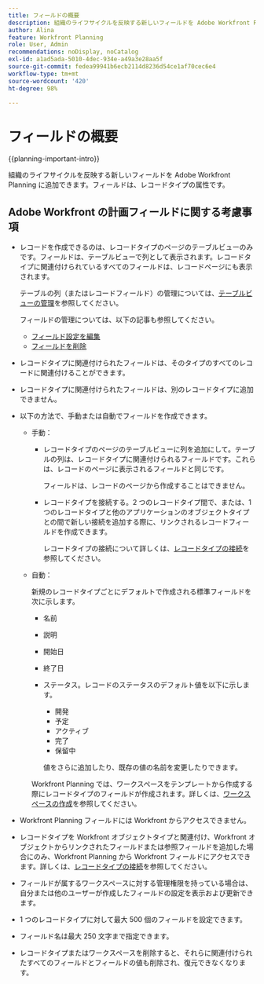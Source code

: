 ```yaml
---
title: フィールドの概要
description: 組織のライフサイクルを反映する新しいフィールドを Adobe Workfront Planning に追加できます。フィールドは、レコードタイプの属性です。
author: Alina
feature: Workfront Planning
role: User, Admin
recommendations: noDisplay, noCatalog
exl-id: a1ad5ada-5010-4dec-934e-a49a3e28aa5f
source-git-commit: fedea99941b6ecb2114d8236d54ce1af70cec6e4
workflow-type: tm+mt
source-wordcount: '420'
ht-degree: 98%

---
```



# フィールドの概要

<!--
<span class="preview">The highlighted information on this page refers to functionality not yet generally available. It is available only in the Preview environment for all customers. After the monthly releases to Production, the same features are also available in the Production environment for customers who enabled fast releases. </span>   

<span class="preview">For information about fast releases, see [Enable or disable fast releases for your organization](/help/quicksilver/administration-and-setup/set-up-workfront/configure-system-defaults/enable-fast-release-process.md). </span> 
-->

{{planning-important-intro}}

組織のライフサイクルを反映する新しいフィールドを Adobe Workfront Planning に追加できます。フィールドは、レコードタイプの属性です。


## Adobe Workfront の計画フィールドに関する考慮事項

* レコードを作成できるのは、レコードタイプのページのテーブルビューのみです。フィールドは、テーブルビューで列として表示されます。レコードタイプに関連付けられているすべてのフィールドは、レコードページにも表示されます。

  テーブルの列（またはレコードフィールド）の管理については、[テーブルビューの管理](/help/quicksilver/planning/views/manage-the-table-view.md)を参照してください。

  フィールドの管理については、以下の記事も参照してください。

   * [フィールド設定を編集](/help/quicksilver/planning/fields/edit-fields.md)
   * [フィールドを削除](/help/quicksilver/planning/fields/delete-fields.md)

* レコードタイプに関連付けられたフィールドは、そのタイプのすべてのレコードに関連付けることができます。<!--will this change and will the fields be available for other record types, too?! Also, the next bullet might need to change too if this one changes -->

* レコードタイプに関連付けられたフィールドは、別のレコードタイプに追加できません。<!-- this will change when they open the Field library tab when creating a field-->

* 以下の方法で、手動または自動でフィールドを作成できます。

   * 手動：

      * レコードタイプのページのテーブルビューに列を追加にして。テーブルの列は、レコードタイプに関連付けられるフィールドです。これらは、レコードのページに表示されるフィールドと同じです。

        フィールドは、レコードのページから作成することはできません。

      * レコードタイプを接続する。2 つのレコードタイプ間で、または、1 つのレコードタイプと他のアプリケーションのオブジェクトタイプとの間で新しい接続を追加する際に、リンクされるレコードフィールドを作成できます。

        レコードタイプの接続について詳しくは、[レコードタイプの接続](/help/quicksilver/planning/architecture/connect-record-types.md)を参照してください。

     <!--* By importing existing fields from Workfront. 
            For information, see [Import fields from Adobe Workfront](/help/quicksilver/planning/fields/import-fields-from-workfront.md).-->

     <!--* By importing record types using an Excel or CSV file. For more information, see [Create record types](/help/quicksilver/planning/architecture/create-record-types.md). -->

   * 自動：

     新規のレコードタイプごとにデフォルトで作成される標準フィールドを次に示します。

      * 名前
      * 説明
      * 開始日
      * 終了日
      * ステータス。レコードのステータスのデフォルト値を以下に示します。
         * 開発
         * 予定
         * アクティブ
         * 完了
         * 保留中

        値をさらに追加したり、既存の値の名前を変更したりできます。

     Workfront Planning では、ワークスペースをテンプレートから作成する際にレコードタイプのフィールドが作成されます。詳しくは、[ワークスペースの作成](/help/quicksilver/planning/architecture/create-workspaces.md)を参照してください。

* Workfront Planning フィールドには Workfront からアクセスできません。

* レコードタイプを Workfront オブジェクトタイプと関連付け、Workfront オブジェクトからリンクされたフィールドまたは参照フィールドを追加した場合にのみ、Workfront Planning から Workfront フィールドにアクセスできます。詳しくは、[レコードタイプの接続](/help/quicksilver/planning/architecture/connect-record-types.md)を参照してください。

* フィールドが属するワークスペースに対する管理権限を持っている場合は、自分または他のユーザーが作成したフィールドの設定を表示および更新できます。

* 1 つのレコードタイプに対して最大 500 個のフィールドを設定できます。

* フィールド名は最大 250 文字まで指定できます。

* レコードタイプまたはワークスペースを削除すると、それらに関連付けられたすべてのフィールドとフィールドの値も削除され、復元できなくなります。<!-- this might change with a possible recycle bin solution?!-->
